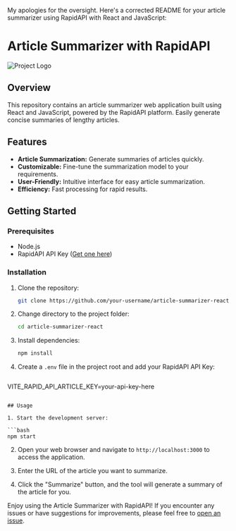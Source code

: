 My apologies for the oversight. Here's a corrected README for your article summarizer using RapidAPI with React and JavaScript:

# Article Summarizer with RapidAPI

![Project Logo](insert_project_logo_url_here)

## Overview

This repository contains an article summarizer web application built using React and JavaScript, powered by the RapidAPI platform. Easily generate concise summaries of lengthy articles.

## Features

- **Article Summarization:** Generate summaries of articles quickly.
- **Customizable:** Fine-tune the summarization model to your requirements.
- **User-Friendly:** Intuitive interface for easy article summarization.
- **Efficiency:** Fast processing for rapid results.

## Getting Started

### Prerequisites

- Node.js
- RapidAPI API Key ([Get one here](https://rapidapi.com/))

### Installation

1. Clone the repository:

   ```bash
   git clone https://github.com/your-username/article-summarizer-react.git
   ```

2. Change directory to the project folder:

   ```bash
   cd article-summarizer-react
   ```

3. Install dependencies:

   ```bash
   npm install
   ```

4. Create a `.env` file in the project root and add your RapidAPI API Key:

   ```env
  VITE_RAPID_API_ARTICLE_KEY=your-api-key-here
   ```

## Usage

1. Start the development server:

   ```bash
   npm start
   ```

2. Open your web browser and navigate to `http://localhost:3000` to access the application.

3. Enter the URL of the article you want to summarize.

4. Click the "Summarize" button, and the tool will generate a summary of the article for you.


Enjoy using the Article Summarizer with RapidAPI! If you encounter any issues or have suggestions for improvements, please feel free to [open an issue](https://github.com/Sagar-333/Article_sumz/issues).
